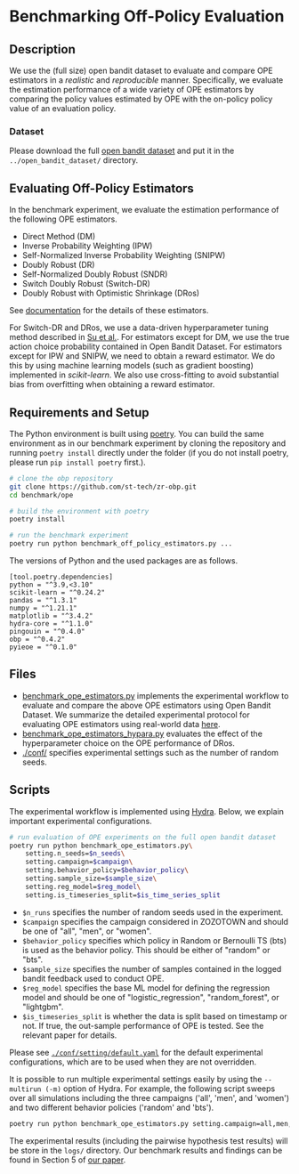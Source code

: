 # Benchmarking Off-Policy Evaluation

## Description
We use the (full size) open bandit dataset to evaluate and compare OPE estimators in a *realistic* and *reproducible* manner. Specifically, we evaluate the estimation performance of a wide variety of OPE estimators by comparing the policy values estimated by OPE with the on-policy policy value of an evaluation policy.

### Dataset
Please download the full [open bandit dataset](https://research.zozo.com/data.html) and put it in the `../open_bandit_dataset/` directory.

## Evaluating Off-Policy Estimators

In the benchmark experiment, we evaluate the estimation performance of the following OPE estimators.

- Direct Method (DM)
- Inverse Probability Weighting (IPW)
- Self-Normalized Inverse Probability Weighting (SNIPW)
- Doubly Robust (DR)
- Self-Normalized Doubly Robust (SNDR)
- Switch Doubly Robust (Switch-DR)
- Doubly Robust with Optimistic Shrinkage (DRos)

See [documentation](https://zr-obp.readthedocs.io/en/latest/estimators.html) for the details of these estimators.

For Switch-DR and DRos, we use a data-driven hyperparameter tuning method described in [Su et al.](https://arxiv.org/abs/1907.09623).
For estimators except for DM, we use the true action choice probability contained in Open Bandit Dataset.
For estimators except for IPW and SNIPW, we need to obtain a reward estimator.
We do this by using machine learning models (such as gradient boosting) implemented in *scikit-learn*.
We also use cross-fitting to avoid substantial bias from overfitting when obtaining a reward estimator.

## Requirements and Setup

The Python environment is built using [poetry](https://github.com/python-poetry/poetry). You can build the same environment as in our benchmark experiment by cloning the repository and running `poetry install` directly under the folder (if you do not install poetry, please run `pip install poetry` first.).

```bash
# clone the obp repository
git clone https://github.com/st-tech/zr-obp.git
cd benchmark/ope

# build the environment with poetry
poetry install

# run the benchmark experiment
poetry run python benchmark_off_policy_estimators.py ...
```

The versions of Python and the used packages are as follows.

```
[tool.poetry.dependencies]
python = "^3.9,<3.10"
scikit-learn = "^0.24.2"
pandas = "^1.3.1"
numpy = "^1.21.1"
matplotlib = "^3.4.2"
hydra-core = "^1.1.0"
pingouin = "^0.4.0"
obp = "^0.4.2"
pyieoe = "^0.1.0"
```

## Files

- [benchmark_ope_estimators.py](https://github.com/st-tech/zr-obp/blob/master/benchmark/ope/benchmark_ope_estimators.py) implements the experimental workflow to evaluate and compare the above OPE estimators using Open Bandit Dataset. We summarize the detailed experimental protocol for evaluating OPE estimators using real-world data [here](https://zr-obp.readthedocs.io/en/latest/evaluation_ope.html).
- [benchmark_ope_estimators_hypara.py](https://github.com/st-tech/zr-obp/blob/master/benchmark/ope/benchmark_ope_estimators.py) evaluates the effect of the hyperparameter choice on the OPE performance of DRos.
- [./conf/](./conf/) specifies experimental settings such as the number of random seeds.

## Scripts
The experimental workflow is implemented using [Hydra](https://github.com/facebookresearch/hydra). Below, we explain important experimental configurations.

```bash
# run evaluation of OPE experiments on the full open bandit dataset
poetry run python benchmark_ope_estimators.py\
    setting.n_seeds=$n_seeds\
    setting.campaign=$campaign\
    setting.behavior_policy=$behavior_policy\
    setting.sample_size=$sample_size\
    setting.reg_model=$reg_model\
    setting.is_timeseries_split=$is_time_series_split
```

- `$n_runs` specifies the number of random seeds used in the experiment.
- `$campaign` specifies the campaign considered in ZOZOTOWN and should be one of "all", "men", or "women".
- `$behavior_policy` specifies which policy in Random or Bernoulli TS (bts) is used as the behavior policy. This should be either of "random" or "bts".
- `$sample_size` specifies the number of samples contained in the logged bandit feedback used to conduct OPE.
- `$reg_model` specifies the base ML model for defining the regression model and should be one of "logistic_regression", "random_forest", or "lightgbm".
- `$is_timeseries_split` is whether the data is split based on timestamp or not. If true, the out-sample performance of OPE is tested. See the relevant paper for details.

Please see [`./conf/setting/default.yaml`](./conf/setting/default.yaml) for the default experimental configurations, which are to be used when they are not overridden.

It is possible to run multiple experimental settings easily by using the `--multirun (-m)` option of Hydra.
For example, the following script sweeps over all simulations including the three campaigns ('all', 'men',  and 'women') and two different behavior policies ('random' and 'bts').

```bash
poetry run python benchmark_ope_estimators.py setting.campaign=all,men,women setting.behavior_policy=random,bts --multirun
```

The experimental results (including the pairwise hypothesis test results) will be store in the `logs/` directory.
Our benchmark results and findings can be found in Section 5 of [our paper](https://arxiv.org/abs/2008.07146).
